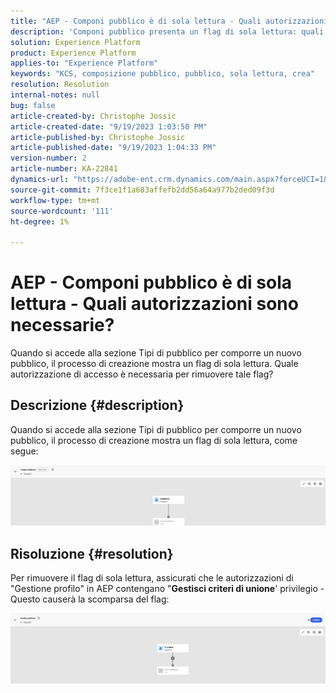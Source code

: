 ```yaml
---
title: "AEP - Componi pubblico è di sola lettura - Quali autorizzazioni sono necessarie?"
description: 'Componi pubblico presenta un flag di sola lettura: quali autorizzazioni sono necessarie?'
solution: Experience Platform
product: Experience Platform
applies-to: "Experience Platform"
keywords: "KCS, composizione pubblico, pubblico, sola lettura, crea"
resolution: Resolution
internal-notes: null
bug: false
article-created-by: Christophe Jossic
article-created-date: "9/19/2023 1:03:50 PM"
article-published-by: Christophe Jossic
article-published-date: "9/19/2023 1:04:33 PM"
version-number: 2
article-number: KA-22841
dynamics-url: "https://adobe-ent.crm.dynamics.com/main.aspx?forceUCI=1&pagetype=entityrecord&etn=knowledgearticle&id=9c2d65f5-ec56-ee11-be6f-6045bd0065f9"
source-git-commit: 7f3ce1f1a683affefb2dd56a64a977b2ded09f3d
workflow-type: tm+mt
source-wordcount: '111'
ht-degree: 1%

---
```


# AEP - Componi pubblico è di sola lettura - Quali autorizzazioni sono necessarie?


Quando si accede alla sezione Tipi di pubblico per comporre un nuovo pubblico, il processo di creazione mostra un flag di sola lettura. Quale autorizzazione di accesso è necessaria per rimuovere tale flag?



## Descrizione {#description}


Quando si accede alla sezione Tipi di pubblico per comporre un nuovo pubblico, il processo di creazione mostra un flag di sola lettura, come segue:

![](assets/___9e2d65f5-ec56-ee11-be6f-6045bd0065f9___.png)


## Risoluzione {#resolution}


Per rimuovere il flag di sola lettura, assicurati che le autorizzazioni di &quot;Gestione profilo&quot; in AEP contengano &quot;<b>Gestisci criteri di unione</b>&#39; privilegio - Questo causerà la scomparsa del flag:

![](assets/833c8ec9-ec56-ee11-be6f-6045bd0065f9.png)
